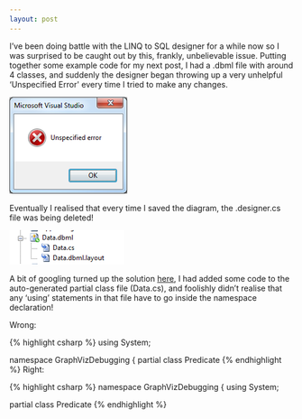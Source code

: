 ```yaml
---
layout: post
---
```


I’ve been doing battle with the LINQ to SQL designer for a while now so I was surprised to be caught out by this, frankly, unbelievable issue.  Putting together some example code for my next post, I had a .dbml file with around 4 classes, and suddenly the designer began throwing up a very unhelpful ‘Unspecified Error' every time I tried to make any changes.

![Error message](/images/2010-01-29-LINQ-to-SQL-Unspecified-Error-and-missing-designer-file-pic1.png)

Eventually I realised that every time I saved the diagram, the .designer.cs file was being deleted!

![Missing file](/images/2010-01-29-LINQ-to-SQL-Unspecified-Error-and-missing-designer-file-pic2.png)

A bit of googling turned up the solution [here](http://smehrozalam.wordpress.com/2009/10/05/linq-to-sql-visual-studio-designer-failed-to-autogenerate-designer-cs-data-classes/), I had added some code to the auto-generated partial class file (Data.cs), and foolishly didn’t realise that any ‘using’ statements in that file have to go inside the namespace declaration! 

Wrong:

{% highlight csharp %}
using System;

namespace GraphVizDebugging
{
  partial class Predicate
{% endhighlight %}
Right:

{% highlight csharp %}
namespace GraphVizDebugging
{
  using System;

  partial class Predicate
{% endhighlight %}